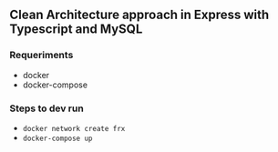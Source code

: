 ## Clean Architecture approach in Express with Typescript and MySQL


### Requeriments
- docker
- docker-compose


### Steps to dev run
- `docker network create frx`
- `docker-compose up`
